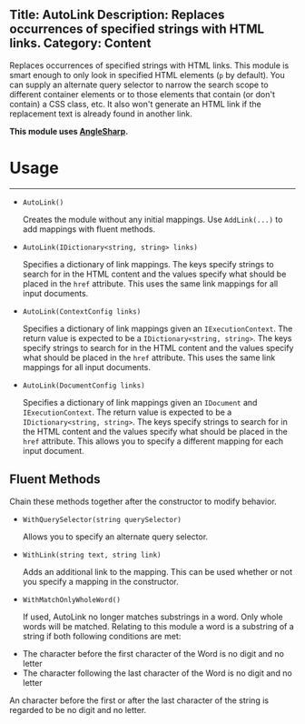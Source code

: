Title: AutoLink
Description: Replaces occurrences of specified strings with HTML links.
Category: Content
---
Replaces occurrences of specified strings with HTML links. This module is smart enough to only look in specified HTML elements (`p` by default). You can supply an alternate query selector to narrow the search scope to different container elements or to those elements that contain (or don't contain) a CSS class, etc. It also won't generate an HTML link if the replacement text is already found in another link.

**This module uses [AngleSharp](https://github.com/FlorianRappl/AngleSharp).**

# Usage
---

  - `AutoLink()`

    Creates the module without any initial mappings. Use `AddLink(...)` to add mappings with fluent methods.
  
  - `AutoLink(IDictionary<string, string> links)`
  
    Specifies a dictionary of link mappings. The keys specify strings to search for in the HTML content and the values specify what should be placed in the `href` attribute. This uses the same link mappings for all input documents.
    
  - `AutoLink(ContextConfig links)`
  
    Specifies a dictionary of link mappings given an `IExecutionContext`. The return value is expected to be a `IDictionary<string, string>`. The keys specify strings to search for in the HTML content and the values specify what should be placed in the `href` attribute. This uses the same link mappings for all input documents.
    
  - `AutoLink(DocumentConfig links)`
  
    Specifies a dictionary of link mappings given an `IDocument` and `IExecutionContext`. The return value is expected to be a `IDictionary<string, string>`. The keys specify strings to search for in the HTML content and the values specify what should be placed in the `href` attribute. This allows you to specify a different mapping for each input document.
  
## Fluent Methods

Chain these methods together after the constructor to modify behavior.

  - `WithQuerySelector(string querySelector)`
  
    Allows you to specify an alternate query selector. 

  - `WithLink(string text, string link)`
  
    Adds an additional link to the mapping. This can be used whether or not you specify a mapping in the constructor.

  - `WithMatchOnlyWholeWord()`
  
    If used, AutoLink no longer matches substrings in a word. Only whole words will be matched. Relating to this module a word is a substring of a string if both following conditions are met:
 * The character before the first character of the Word is no digit and no letter
 * The character following the last character of the Word is no digit and no letter

  An character before the first or after the last character of the string is regarded to be no digit and no letter.

